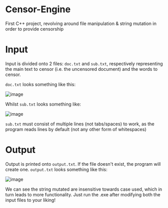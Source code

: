 # Censor-Engine
 First C++ project, revolving around file manipulation & string mutation in order to provide censorship
 
# Input
 Input is divided onto 2 files: `doc.txt` and `sub.txt`, respectively representing the main text to censor (i.e. the uncensored document) and the words to censor.

 `doc.txt` looks something like this:
 
 ![image](https://user-images.githubusercontent.com/62300057/120552867-fc40c480-c421-11eb-892f-6e33088d7364.png)


 Whilst `sub.txt` looks something like:
 
 ![image](https://user-images.githubusercontent.com/62300057/120552655-b4ba3880-c421-11eb-8f72-d2117835310b.png)
 
 `sub.txt` must consist of multiple lines (not tabs/spaces) to work, as the program reads lines by default (not any other form of whitespaces)
 
# Output
 Output is printed onto `output.txt`. If the file doesn't exist, the program will create one.
 `output.txt` looks something like this:
 
 ![image](https://user-images.githubusercontent.com/62300057/120553020-314d1700-c422-11eb-9bf1-0596f7264783.png)
 
 We can see the string mutated are insensitive towards case used, which in turn leads to more functionality. Just run the .exe after modifying both the input files to your liking!
 
